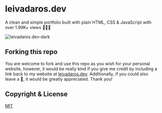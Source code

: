 # leivadaros.dev
A clean and simple portfolio built with plain HTML, CSS & JavaScript with over 1.99K+ views 👨‍🚀🚀

![leivadaros dev-dark](https://user-images.githubusercontent.com/16403754/212470413-c13cb97e-c379-481b-bf5f-c5116af808ff.png)

## Forking this repo
You are welcome to fork and use this repo as you wish for your personal website, however, it would be really kind if you give me credit by including a link back to my website at [leivadaros.dev](http://leivadaros.dev). Additionally, if you could also leave a 🌟, it would be greatly appreciated. Thank you!

## Copyright & License
[MIT](https://github.com/paraskevasleivadaros/leivadaros.dev/blob/main/LICENSE)

